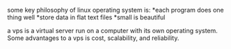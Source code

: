 some key philosophy of linux operating system is:
*each program does one thing well
*store data in flat text files
*small is beautiful

a vps is a virtual server run on a computer with its own operating system. Some advantages to a vps is cost, scalability, and reliability.
